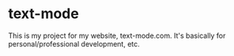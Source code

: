 # text-mode
This is my project for my website, text-mode.com. It's basically for personal/professional development, etc.
